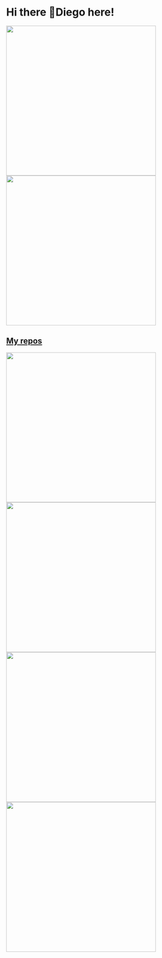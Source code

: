 # Hi there 👋Diego here!

<p align="left">
  <a href="https://github.com/DiegoJavierConchilloWagner"><img width="400" src="https://github-readme-stats.vercel.app/api?username=DiegoJavierConchilloWagner&show_icons=true&theme=chartreuse-dark">
  <a href="https://github.com/DiegoJavierConchilloWagner"><img width="400" src="https://github-readme-stats.vercel.app/api/top-langs/?username=DiegoJavierConchilloWagner&hide=html,scss,css,shell&langs_count=10&layout=compact&theme=chartreuse-dark">
</p>
    
## My repos
    
<p align="left">
  
   <a href="https://github.com/DiegoJavierConchilloWagner/Ts-Rest-Server"><img width="400" src="https://github-readme-stats.vercel.app/api/pin/?username=DiegoJavierConchilloWagner&repo=Stackoverflow-Clone-Backend &langs_count=5&theme=chartreuse-dark">
  <a href="https://github.com/DiegoJavierConchilloWagner/BackEnd-Coder-House"><img width="400" src="https://github-readme-stats.vercel.app/api/pin/?username=DiegoJavierConchilloWagner&card_height=300&&repo=BackEnd-Coder-House&langs_count=5&layout=compact&theme=chartreuse-dark">
  <a href="https://github.com/DiegoJavierConchilloWagner/awesome-cheatsheets"><img width="400" src="https://github-readme-stats.vercel.app/api/pin/?username=DiegoJavierConchilloWagner&repo=awesome-cheatsheets&layout=compact&theme=chartreuse-dark">
  <a href="https://github.com/DiegoJavierConchilloWagner/Custom-Hooks-React"><img width="400" src="https://github-readme-stats.vercel.app/api/pin/?username=DiegoJavierConchilloWagner&repo=ecommerce-react-js-coder-house &hide=html,scss,css&langs_count=10&layout=compact&theme=chartreuse-dark">
</p>  

<!--
**DiegoJavierConchilloWagner/DiegoJavierConchilloWagner** is a ✨ _special_ ✨ repository because its `README.md` (this file) appears on your GitHub profile.

Here are some ideas to get you started:

- 🔭 I’m currently working on ...
- 🌱 I’m currently learning ...
- 👯 I’m looking to collaborate on ...
- 🤔 I’m looking for help with ...
- 💬 Ask me about ...
- 📫 How to reach me: ...
- 😄 Pronouns: ...
- ⚡ Fun fact: ...
-->
